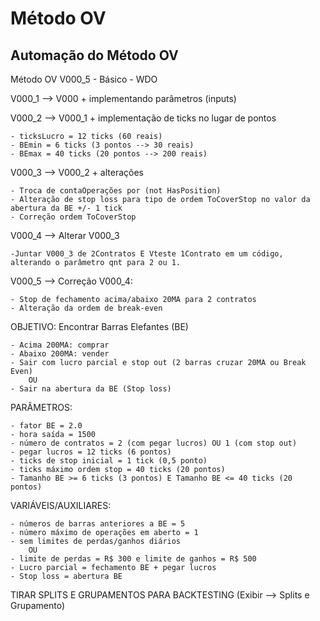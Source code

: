 # Método OV
## Automação do Método OV

Método OV V000_5 - Básico - WDO

V000_1 --> V000 + implementando parâmetros (inputs)

V000_2 --> V000_1 + implementação de ticks no lugar de pontos

	- ticksLucro = 12 ticks (60 reais)
	- BEmin = 6 ticks (3 pontos --> 30 reais)
	- BEmax = 40 ticks (20 pontos --> 200 reais)

 V000_3 --> V000_2 + alterações 
 
 	- Troca de contaOperações por (not HasPosition)
	- Alteração de stop loss para tipo de ordem ToCoverStop no valor da abertura da BE +/- 1 tick
	- Correção ordem ToCoverStop

 V000_4 --> Alterar V000_3 
 
 	-Juntar V000_3 de 2Contratos E Vteste 1Contrato em um código, alterando o parâmetro qnt para 2 ou 1.

 V000_5 --> Correção V000_4:

  	- Stop de fechamento acima/abaixo 20MA para 2 contratos 
   	- Alteração da ordem de break-even


OBJETIVO: Encontrar Barras Elefantes (BE)

	- Acima 200MA: comprar
	- Abaixo 200MA: vender
	- Sair com lucro parcial e stop out (2 barras cruzar 20MA ou Break Even)
		OU
	- Sair na abertura da BE (Stop loss)

PARÂMETROS:

	- fator BE = 2.0
	- hora saída = 1500
	- número de contratos = 2 (com pegar lucros) OU 1 (com stop out)
 	- pegar lucros = 12 ticks (6 pontos)
  	- ticks de stop inicial = 1 tick (0,5 ponto)
   	- ticks máximo ordem stop = 40 ticks (20 pontos)
  	- Tamanho BE >= 6 ticks (3 pontos) E Tamanho BE <= 40 ticks (20 pontos)

 VARIÁVEIS/AUXILIARES:

 	- números de barras anteriores a BE = 5
  	- número máximo de operações em aberto = 1
	- sem limites de perdas/ganhos diários
		OU
	- limite de perdas = R$ 300 e limite de ganhos = R$ 500
	- Lucro parcial = fechamento BE + pegar lucros
	- Stop loss = abertura BE

TIRAR SPLITS E GRUPAMENTOS PARA BACKTESTING (Exibir --> Splits e Grupamento)
